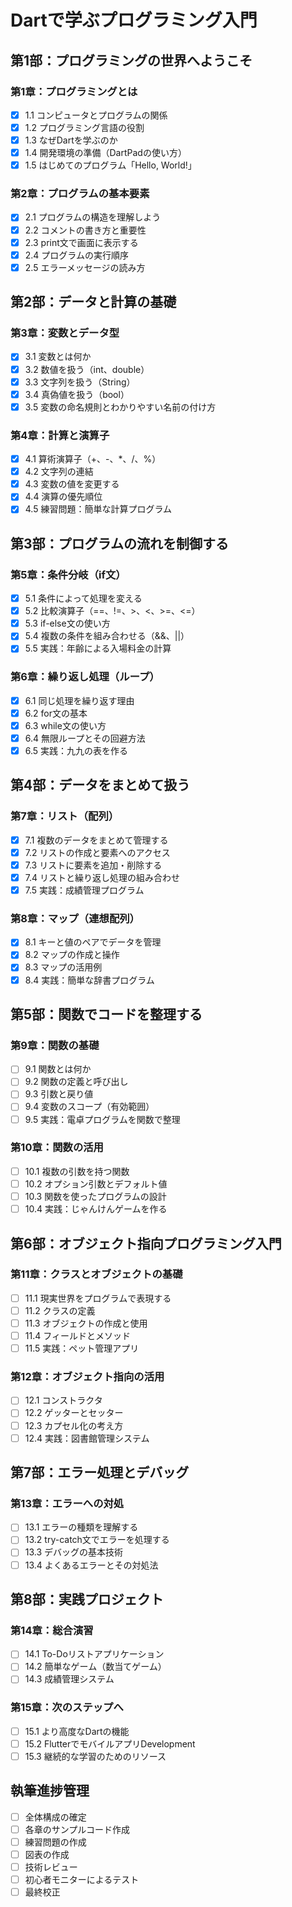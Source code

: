 # Dartで学ぶプログラミング入門

## 第1部：プログラミングの世界へようこそ

### 第1章：プログラミングとは
- [x] 1.1 コンピュータとプログラムの関係
- [x] 1.2 プログラミング言語の役割
- [x] 1.3 なぜDartを学ぶのか
- [x] 1.4 開発環境の準備（DartPadの使い方）
- [x] 1.5 はじめてのプログラム「Hello, World!」

### 第2章：プログラムの基本要素
- [x] 2.1 プログラムの構造を理解しよう
- [x] 2.2 コメントの書き方と重要性
- [x] 2.3 print文で画面に表示する
- [x] 2.4 プログラムの実行順序
- [x] 2.5 エラーメッセージの読み方

## 第2部：データと計算の基礎

### 第3章：変数とデータ型
- [x] 3.1 変数とは何か
- [x] 3.2 数値を扱う（int、double）
- [x] 3.3 文字列を扱う（String）
- [x] 3.4 真偽値を扱う（bool）
- [x] 3.5 変数の命名規則とわかりやすい名前の付け方

### 第4章：計算と演算子
- [x] 4.1 算術演算子（+、-、*、/、%）
- [x] 4.2 文字列の連結
- [x] 4.3 変数の値を変更する
- [x] 4.4 演算の優先順位
- [x] 4.5 練習問題：簡単な計算プログラム

## 第3部：プログラムの流れを制御する

### 第5章：条件分岐（if文）
- [x] 5.1 条件によって処理を変える
- [x] 5.2 比較演算子（==、!=、>、<、>=、<=）
- [x] 5.3 if-else文の使い方
- [x] 5.4 複数の条件を組み合わせる（&&、||）
- [x] 5.5 実践：年齢による入場料金の計算

### 第6章：繰り返し処理（ループ）
- [x] 6.1 同じ処理を繰り返す理由
- [x] 6.2 for文の基本
- [x] 6.3 while文の使い方
- [x] 6.4 無限ループとその回避方法
- [x] 6.5 実践：九九の表を作る

## 第4部：データをまとめて扱う

### 第7章：リスト（配列）
- [x] 7.1 複数のデータをまとめて管理する
- [x] 7.2 リストの作成と要素へのアクセス
- [x] 7.3 リストに要素を追加・削除する
- [x] 7.4 リストと繰り返し処理の組み合わせ
- [x] 7.5 実践：成績管理プログラム

### 第8章：マップ（連想配列）
- [x] 8.1 キーと値のペアでデータを管理
- [x] 8.2 マップの作成と操作
- [x] 8.3 マップの活用例
- [x] 8.4 実践：簡単な辞書プログラム

## 第5部：関数でコードを整理する

### 第9章：関数の基礎
- [ ] 9.1 関数とは何か
- [ ] 9.2 関数の定義と呼び出し
- [ ] 9.3 引数と戻り値
- [ ] 9.4 変数のスコープ（有効範囲）
- [ ] 9.5 実践：電卓プログラムを関数で整理

### 第10章：関数の活用
- [ ] 10.1 複数の引数を持つ関数
- [ ] 10.2 オプション引数とデフォルト値
- [ ] 10.3 関数を使ったプログラムの設計
- [ ] 10.4 実践：じゃんけんゲームを作る

## 第6部：オブジェクト指向プログラミング入門

### 第11章：クラスとオブジェクトの基礎
- [ ] 11.1 現実世界をプログラムで表現する
- [ ] 11.2 クラスの定義
- [ ] 11.3 オブジェクトの作成と使用
- [ ] 11.4 フィールドとメソッド
- [ ] 11.5 実践：ペット管理アプリ

### 第12章：オブジェクト指向の活用
- [ ] 12.1 コンストラクタ
- [ ] 12.2 ゲッターとセッター
- [ ] 12.3 カプセル化の考え方
- [ ] 12.4 実践：図書館管理システム

## 第7部：エラー処理とデバッグ

### 第13章：エラーへの対処
- [ ] 13.1 エラーの種類を理解する
- [ ] 13.2 try-catch文でエラーを処理する
- [ ] 13.3 デバッグの基本技術
- [ ] 13.4 よくあるエラーとその対処法

## 第8部：実践プロジェクト

### 第14章：総合演習
- [ ] 14.1 To-Doリストアプリケーション
- [ ] 14.2 簡単なゲーム（数当てゲーム）
- [ ] 14.3 成績管理システム

### 第15章：次のステップへ
- [ ] 15.1 より高度なDartの機能
- [ ] 15.2 FlutterでモバイルアプリDevelopment
- [ ] 15.3 継続的な学習のためのリソース

## 執筆進捗管理
- [ ] 全体構成の確定
- [ ] 各章のサンプルコード作成
- [ ] 練習問題の作成
- [ ] 図表の作成
- [ ] 技術レビュー
- [ ] 初心者モニターによるテスト
- [ ] 最終校正
